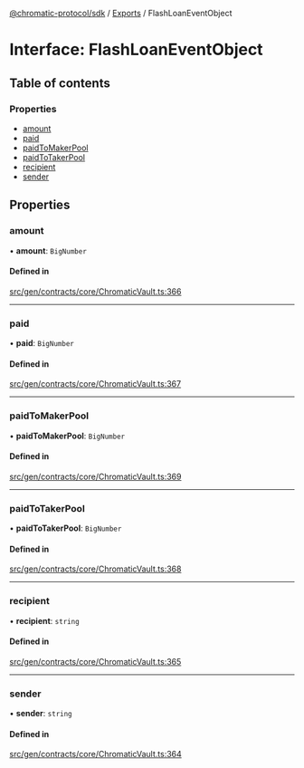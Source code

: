 [@chromatic-protocol/sdk](../README.md) / [Exports](../modules.md) / FlashLoanEventObject

# Interface: FlashLoanEventObject

## Table of contents

### Properties

- [amount](FlashLoanEventObject.md#amount)
- [paid](FlashLoanEventObject.md#paid)
- [paidToMakerPool](FlashLoanEventObject.md#paidtomakerpool)
- [paidToTakerPool](FlashLoanEventObject.md#paidtotakerpool)
- [recipient](FlashLoanEventObject.md#recipient)
- [sender](FlashLoanEventObject.md#sender)

## Properties

### amount

• **amount**: `BigNumber`

#### Defined in

[src/gen/contracts/core/ChromaticVault.ts:366](https://github.com/chromatic-protocol/sdk/blob/e3e1a39/src/gen/contracts/core/ChromaticVault.ts#L366)

___

### paid

• **paid**: `BigNumber`

#### Defined in

[src/gen/contracts/core/ChromaticVault.ts:367](https://github.com/chromatic-protocol/sdk/blob/e3e1a39/src/gen/contracts/core/ChromaticVault.ts#L367)

___

### paidToMakerPool

• **paidToMakerPool**: `BigNumber`

#### Defined in

[src/gen/contracts/core/ChromaticVault.ts:369](https://github.com/chromatic-protocol/sdk/blob/e3e1a39/src/gen/contracts/core/ChromaticVault.ts#L369)

___

### paidToTakerPool

• **paidToTakerPool**: `BigNumber`

#### Defined in

[src/gen/contracts/core/ChromaticVault.ts:368](https://github.com/chromatic-protocol/sdk/blob/e3e1a39/src/gen/contracts/core/ChromaticVault.ts#L368)

___

### recipient

• **recipient**: `string`

#### Defined in

[src/gen/contracts/core/ChromaticVault.ts:365](https://github.com/chromatic-protocol/sdk/blob/e3e1a39/src/gen/contracts/core/ChromaticVault.ts#L365)

___

### sender

• **sender**: `string`

#### Defined in

[src/gen/contracts/core/ChromaticVault.ts:364](https://github.com/chromatic-protocol/sdk/blob/e3e1a39/src/gen/contracts/core/ChromaticVault.ts#L364)
